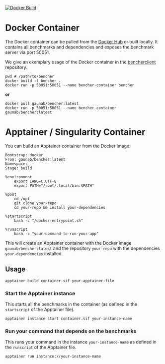 [![Docker Build](https://github.com/LeoIV/bencher/actions/workflows/docker_build.yml/badge.svg)](https://github.com/LeoIV/bencher/actions/workflows/docker_build.yml)

# Docker Container

The Docker container can be pulled from the [Docker Hub](https://hub.docker.com/r/gaunab/bencher) or built locally.
It contains all benchmarks and dependencies and exposes the benchmark server via port 50051.

We give an exemplary usage of the Docker container in the [bencherclient](https://github.com/LeoIV/bencherclient) repository.


```shell
pwd # /path/to/bencher
docker build -t bencher .
docker run -p 50051:50051 --name bencher-container bencher
```

**or**

```shell
docker pull gaunab/bencher:latest
docker run -p 50051:50051 --name bencher-container gaunab/bencher:latest
```

# Apptainer / Singularity Container

You can build an Apptainer container from the Docker image:

```shell
Bootstrap: docker
From: gaunab/bencher:latest
Namespace:
Stage: build

%environment
    export LANG=C.UTF-8
    export PATH="/root/.local/bin:$PATH"

%post
    cd /opt
    git clone your-repo
    cd your-repo && install your-dependencies

%startscript
    bash -c "/docker-entrypoint.sh"

%runscript
    bash -c "your-command-to-run-your-app"
```

This will create an Apptainer container with the Docker image `gaunab/bencher:latest` and the repository `your-repo`
with the dependencies `your-dependencies` installed.

## Usage

```shell
apptainer build container.sif your-apptainer-file
```

### Start the Apptainer instance

This starts all the benchmarks in the container (as defined in the `startscript` of the Apptainer file).

```shell
apptainer instance start container.sif your-instance-name
```

### Run your command that depends on the benchmarks

This runs your command in the instance `your-instance-name` as defined in the `runscript` of the Apptainer file.

```shell
apptainer run instance://your-instance-name
```